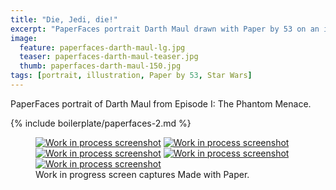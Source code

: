 ```yaml
---
title: "Die, Jedi, die!"
excerpt: "PaperFaces portrait Darth Maul drawn with Paper by 53 on an iPad."
image: 
  feature: paperfaces-darth-maul-lg.jpg
  teaser: paperfaces-darth-maul-teaser.jpg
  thumb: paperfaces-darth-maul-150.jpg
tags: [portrait, illustration, Paper by 53, Star Wars]
---
```


PaperFaces portrait of Darth Maul from Episode I: The Phantom Menace.

{% include boilerplate/paperfaces-2.md %}

<figure class="third">
	<a href="{{ site.url }}/assets/images/paperfaces-darth-maul-process-1-lg.jpg"><img src="{{ site.url }}/assets/images/paperfaces-darth-maul-process-1-600.jpg" alt="Work in process screenshot"></a>
	<a href="{{ site.url }}/assets/images/paperfaces-darth-maul-process-2-lg.jpg"><img src="{{ site.url }}/assets/images/paperfaces-darth-maul-process-2-600.jpg" alt="Work in process screenshot"></a>
	<a href="{{ site.url }}/assets/images/paperfaces-darth-maul-process-3-lg.jpg"><img src="{{ site.url }}/assets/images/paperfaces-darth-maul-process-3-600.jpg" alt="Work in process screenshot"></a>
	<a href="{{ site.url }}/assets/images/paperfaces-darth-maul-process-4-lg.jpg"><img src="{{ site.url }}/assets/images/paperfaces-darth-maul-process-4-600.jpg" alt="Work in process screenshot"></a>
	<a href="{{ site.url }}/assets/images/paperfaces-darth-maul-process-5-lg.jpg"><img src="{{ site.url }}/assets/images/paperfaces-darth-maul-process-5-600.jpg" alt="Work in process screenshot"></a>
	<figcaption>Work in progress screen captures Made with Paper.</figcaption>
</figure>
